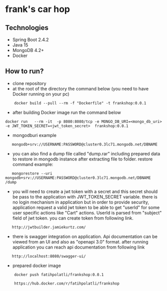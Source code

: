 # frank's car hop

## Technologies
- Spring Boot 2.4.2
- Java 15
- MongoDB 4.2+
- Docker

## How to run?
- clone repository
- at the root of the directory the command below (you need to have Docker running on your pc)
```
    docker build --pull --rm -f "Dockerfile" -t frankshop:0.0.1
```
- after building Docker image run the command below
   
 ```
 docker run   --rm -it  -p 8080:8080/tcp -e MONGO_DB_URI=<mongo_db_uri> -e JWT_TOKEN_SECRET=<jwt_token_secret>  frankshop:0.0.1
 ```
- mongodburi example
```
   mongodb+srv://USERNAME:PASSWORD@cluster0.3lc71.mongodb.net/DBNAME
```
- you can also find a dump file called "dump.rar" including prepared data to restore in mongodb instance after extracting file to folder. restore command example:
```
   mongorestore --uri  mongodb+srv://USERNAME:PASSWORD@cluster0.3lc71.mongodb.net/DBNAME /dump
```
- you will need to create a jwt token with a secret and this secret should be pass to the application with JWT_TOKEN_SECRET variable. there is no login mechanism in application but in order to provide security, application request a valid jwt token to be able to get "userId" for some user specific actions like "Cart" actions. UserId is parsed from "subject" field of jwt token. you can create token from following link.
```
   http://jwtbuilder.jamiekurtz.com/
```
- there is swagger integration on application. Api documentation can be viewed from an UI and also as "openapi 3.0" format. after running application you can reach api documentation from following link
```
   http://localhost:8080/swagger-ui/
```
- prepared docker image

```
    docker push fatihpolatli/frankshop:0.0.1

    https://hub.docker.com/r/fatihpolatli/frankshop
```


